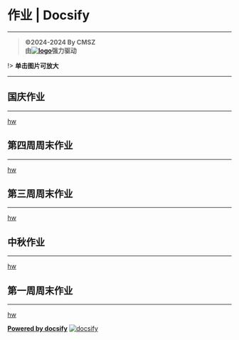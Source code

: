 <h1> 作业 | Docsify </h1>

-----
> **©2024-2024 By CMSZ**  
> **由[![logo](https://docsify.js.org/_media/icon.svg ':size=15%')](https://docsify.js.org/)强力驱动**

!> **单击图片可放大**

-----
## 国庆作业 ##
-----
[hw](../hw/5.md ':include')
## 第四周周末作业 ##
-----
[hw](../hw/4.md ':include')
## 第三周周末作业 ##
-----
[hw](../hw/3.md ':include')
## 中秋作业 ##
-----
[hw](../hw/2.md ':include')
## 第一周周末作业 ##
-----
[hw](../hw/1.md ':include')


[**Powered by docsify**](https://docsify.js.org)
[![docsify](https://img.shields.io/github/v/tag/docsifyjs/docsify?label=docsify)](https://docsify.js.org/)
